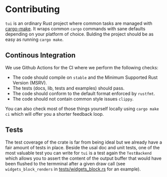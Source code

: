 # Contributing

[cargo-make]: https://github.com/sagiegurari/cargo-make "cargo-make"

`tui` is an ordinary Rust project where common tasks are managed with [cargo-make]. It wraps common
`cargo` commands with sane defaults depending on your platform of choice. Bulding the project should
be as easy as running `cargo make`.

## Continous Integration

We use Github Actions for the CI where we perform the following checks:
- The code should compile on `stable` and the Minimum Supported Rust Version (MSRV).
- The tests (docs, lib, tests and examples) should pass.
- The code should conform to the default format enforced by `rustfmt`.
- The code should not contain common style issues `clippy`.

You can also check most of those things yourself locally using `cargo make ci` which will offer you
a shorter feedback loop.

## Tests

The test coverage of the crate is far from being ideal but we already have a fair amount of tests in
place. Beside the usal doc and unit tests, one of the most valuable test you can write for `tui` is
a test again the `TestBackend` which allows you to assert the content of the output buffer that
would have been flushed to the termminal after a given draw call (see `widgets_block_renders` in
[tests/widgets_block.rs](./tests/widget_block.rs) for an example).
